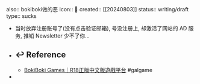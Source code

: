 also:: bokiboki做的恶
icon:: 🤮
created:: [[20240803]]
status:: writing/draft
type:: sucks

- 当时放弃注册账号了(没有点击验证邮箱), 号没注册上, 却激活了网站的 AD 服务, 推销 Newsletter 少不了你...
- ## ↩ Reference
  - [BokiBoki Games｜R18正版中文版遊戲平台](https://www.boki2.com/forget_step1.php) #galgame
-